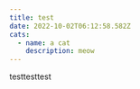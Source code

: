 ```yaml
---
title: test
date: 2022-10-02T06:12:58.582Z
cats:
  - name: a cat
    description: meow
---
```

testtesttest